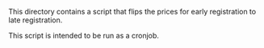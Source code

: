 This directory contains a script that flips the prices for early registration to late registration.

This script is intended to be run as a cronjob.
